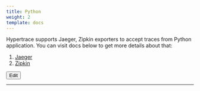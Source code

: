 ```yaml
---
title: Python
weight: 2
template: docs
---
```


Hypertrace supports Jaeger, Zipkin exporters to accept traces from Python application. You can visit docs below to get more details about that:

1. [Jaeger](https://docs.hypertrace.org/docs/python/py-jaeger/)
2. [Zipkin](https://docs.hypertrace.org/docs/python/py-zipkin/)


<a href="https://github.com/hypertrace/hypertrace-docs-website/tree/master/src/pages/docs/exporters/python-ex.md">
<button type="button">Edit</button></a>

***
